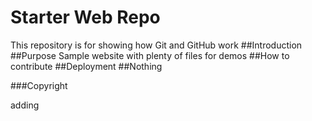 # Starter Web Repo

This repository is for showing how Git and GitHub work
##Introduction
##Purpose
Sample website with plenty of files for demos
##How to contribute
##Deployment
##Nothing

###Copyright

adding
